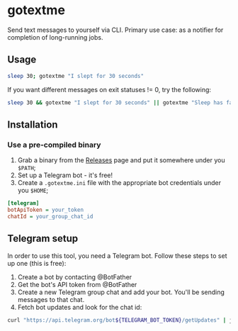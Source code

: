 # gotextme

Send text messages to yourself via CLI. Primary use case: as a notifier for completion of long-running jobs.

## Usage

```bash
sleep 30; gotextme "I slept for 30 seconds"
```

If you want different messages on exit statuses != 0, try the following:

```bash
sleep 30 && gotextme "I slept for 30 seconds" || gotextme "Sleep has failed, somehow"
```

## Installation

### Use a pre-compiled binary

1. Grab a binary from the [Releases](https://github.com/corvus-sapiens/gotextme/releases) page and put it somewhere under you `$PATH`;
2. Set up a Telegram bot - it's free!
3. Create a `.gotextme.ini` file with the appropriate bot credentials under you `$HOME`;

```ini
[telegram]
botApiToken = your_token
chatId = your_group_chat_id
```

## Telegram setup

In order to use this tool, you need a Telegram bot. Follow these steps to set up one (this is free):

1. Create a bot by contacting @BotFather 
2. Get the bot's API token from @BotFather
3. Create a new Telegram group chat and add your bot. You'll be sending messages to that chat.
4. Fetch bot updates and look for the chat id:

```bash
curl "https://api.telegram.org/bot${TELEGRAM_BOT_TOKEN}/getUpdates" | jq .result[0].my_chat_member.chat.id
```
